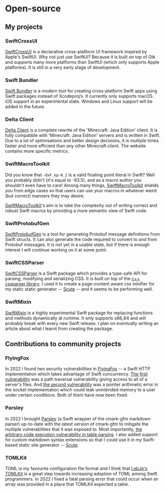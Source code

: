 # Open-source

## My projects

### SwiftCrossUI

[SwiftCrossUI](https://github.com/stackotter/swift-cross-ui) is a declarative cross-platform UI framework inspired by Apple's SwiftUI. Why not just use SwiftUI? Because it is built on top of Gtk and supports many more platforms than SwiftUI (which only supports Apple platforms). It is still in a very early stage of development.

### Swift Bundler

[Swift Bundler](https://github.com/stackotter/swift-bundler) is a modern tool for creating cross-platform Swift apps using Swift packages instead of Xcodeproj’s. It currently only supports macOS. iOS support in an experimental state. Windows and Linux support will be added in the future.

### Delta Client

[Delta Client](https://deltaclient.app) is a complete rewrite of the 'Minecraft: Java Edition' client. It is fully compatible with 'Minecraft: Java Edition' servers and is written in Swift. Due to a lot of optimisations and better design decisions, it is multiple times faster and more efficient than any other Minecraft client. The website contains more specific metrics.

### SwiftMacroToolkit

Did you know that `-0xF_ep-0_2` is a valid floating point literal in Swift? Well you probably didn't (it's equal to -63.5), and as a macro author you shouldn't even have to care! Among many things, [SwiftMacroToolkit](https://github.com/stackotter/swift-macro-toolkit) shields you from edge cases so that users can use your macros in whatever weird (but correct) manners they may desire.

[SwiftMacroToolkit](https://github.com/stackotter/swift-macro-toolkit)'s aim is to take the complexity out of writing correct and robust Swift macros by providing a more semantic view of Swift code.

### SwiftProtobufGen

[SwiftProtobufGen](https://github.com/stackotter/swift-protobuf-gen) is a tool for generating Protobuf message definitions from Swift structs. It can also generate the code required to convert to and from Protobuf messages. It is not yet in a usable state, but if there is enough interest I will continue working on it at some point.

### SwiftCSSParser

[SwiftCSSParser](https://github.com/stackotter/swift-css-parser) is a Swift package which provides a type-safe API for parsing, modifying and serializing CSS. It is built on top of the [c++ cssparser library](https://github.com/Sigil-Ebook/cssparser). I used it to create a page-content aware css minifier for my static static generator -- [Scute](https://github.com/stackotter/Scute) -- and it seems to be performing well.

### SwiftMixin

[SwiftMixin](https://github.com/stackotter/swift-mixin) is a highly experimental Swift package for replacing functions and methods dynamically at runtime. It only supports x86_64 and will probably break with every new Swift release. I plan on eventually writing an article about what I learnt from creating the package.

## Contributions to community projects

### FlyingFox

In 2022 I found two security vulnerabilities in [FlyingFox](https://github.com/swhitty/FlyingFox) -- a Swift HTTP implementation which takes advantage of Swift concurrency. [The first vulnerability](https://github.com/swhitty/FlyingFox/issues/24) was a path traversal vulnerability giving access to all of a server's files. And [the second vulnerability](https://github.com/swhitty/FlyingFox/issues/26) was a pointer arithmetic error in the socket implementation which could leak unintended memory to a user under certain conditions. Both of them have now been fixed.

### Parsley

In 2022 I brought [Parsley](https://github.com/loopwerk/Parsley) (a Swift wrapper of the cmark-gfm markdown parser) up-to-date with the latest version of cmark-gfm to mitigate the multiple vulnerabilities that it was exposed to. Most importantly, [the arbitrary code execution vulnerability in table parsing](https://github.com/github/cmark-gfm/security/advisories/GHSA-mc3g-88wq-6f4x). I also added support for custom markdown syntax extensions so that I could use it in my Swift-based static site generator -- [Scute](https://github.com/stackotter/Scute).

### TOMLKit

TOML is my favourite configuration file format and I think that [LebJe's TOMLKit](https://github.com/Lebje/TOMLKit) is a great step towards increasing adoption of TOML among Swift programmers. In 2022 I fixed a fatal parsing error that could occur when an array was provided in a place that TOMLKit expected a table. 


